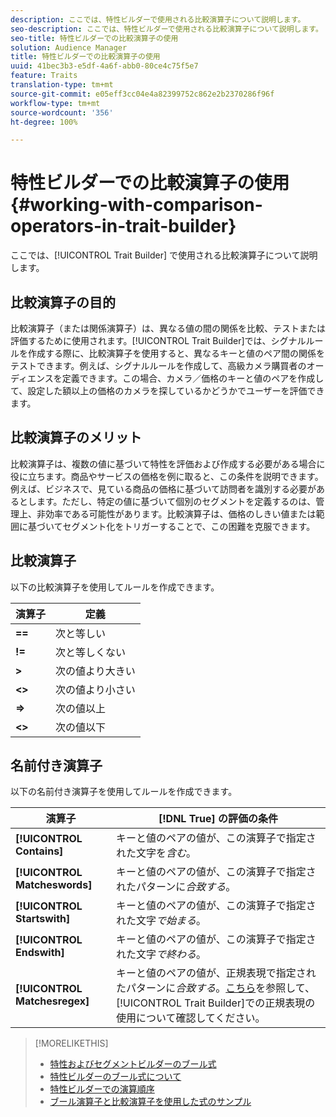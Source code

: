 ```yaml
---
description: ここでは、特性ビルダーで使用される比較演算子について説明します。
seo-description: ここでは、特性ビルダーで使用される比較演算子について説明します。
seo-title: 特性ビルダーでの比較演算子の使用
solution: Audience Manager
title: 特性ビルダーでの比較演算子の使用
uuid: 41bec3b3-e5df-4a6f-abb0-80ce4c75f5e7
feature: Traits
translation-type: tm+mt
source-git-commit: e05eff3cc04e4a82399752c862e2b2370286f96f
workflow-type: tm+mt
source-wordcount: '356'
ht-degree: 100%

---
```



# 特性ビルダーでの比較演算子の使用 {#working-with-comparison-operators-in-trait-builder}

ここでは、[!UICONTROL Trait Builder] で使用される比較演算子について説明します。

## 比較演算子の目的

<!-- c_tb_comparison_operators.xml -->

比較演算子（または関係演算子）は、異なる値の間の関係を比較、テストまたは評価するために使用されます。[!UICONTROL Trait Builder]では、シグナルルールを作成する際に、比較演算子を使用すると、異なるキーと値のペア間の関係をテストできます。例えば、シグナルルールを作成して、高級カメラ購買者のオーディエンスを定義できます。この場合、カメラ／価格のキーと値のペアを作成して、設定した額以上の価格のカメラを探しているかどうかでユーザーを評価できます。

## 比較演算子のメリット

比較演算子は、複数の値に基づいて特性を評価および作成する必要がある場合に役に立ちます。商品やサービスの価格を例に取ると、この条件を説明できます。例えば、ビジネスで、見ている商品の価格に基づいて訪問者を識別する必要があるとします。ただし、特定の値に基づいて個別のセグメントを定義するのは、管理上、非効率である可能性があります。比較演算子は、価格のしきい値または範囲に基づいてセグメント化をトリガーすることで、この困難を克服できます。

## 比較演算子

以下の比較演算子を使用してルールを作成できます。

| 演算子 | 定義 |
|---|---|
| **==** | 次と等しい |
| **!=** | 次と等しくない |
| **>** | 次の値より大きい |
| **&lt;>** | 次の値より小さい |
| **=>** | 次の値以上 |
| **&lt;>** | 次の値以下 |

## 名前付き演算子

以下の名前付き演算子を使用してルールを作成できます。

| 演算子 | [!DNL True] の評価の条件 |
|---|---|
| **[!UICONTROL Contains]** | キーと値のペアの値が、この演算子で指定された文字を&#x200B;*含む*。 |
| **[!UICONTROL Matcheswords]** | キーと値のペアの値が、この演算子で指定されたパターンに&#x200B;*合致する*。 |
| **[!UICONTROL Startswith]** | キーと値のペアの値が、この演算子で指定された文字&#x200B;*で始まる*。 |
| **[!UICONTROL Endswith]** | キーと値のペアの値が、この演算子で指定された文字&#x200B;*で終わる*。 |
| **[!UICONTROL Matchesregex]** | キーと値のペアの値が、正規表現で指定されたパターンに&#x200B;*合致する*。[こちら](../../features/traits/trait-builder-regex.md)を参照して、[!UICONTROL Trait Builder]での正規表現の使用について確認してください。 |

>[!MORELIKETHIS]
>
>* [特性およびセグメントビルダーのブール式](../../reference/boolean-expressions-tsb.md)
>* [特性ビルダーのブール式について](../../reference/boolean-expressions-tsb.md)
>* [特性ビルダーでの演算順序](../../features/traits/trait-operator-precedence.md)
>* [ブール演算子と比較演算子を使用した式のサンプル](../../features/traits/trait-expression-samples.md)

